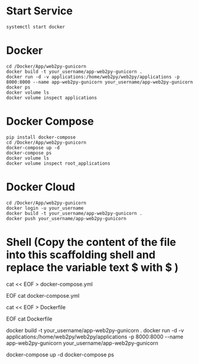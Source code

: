 # Start Service
	systemctl start docker

# Docker
	cd /Docker/App/web2py-gunicorn
	docker build -t your_username/app-web2py-gunicorn .
	docker run -d -v applications:/home/web2py/web2py/applications -p 8000:8000 --name app-web2py-gunicorn your_username/app-web2py-gunicorn
	docker ps 
	docker volume ls
	docker volume inspect applications

# Docker Compose
	pip install docker-compose
	cd /Docker/App/web2py-gunicorn
	docker-compose up -d
	docker-compose ps
	docker volume ls
	docker volume inspect root_applications

# Docker Cloud
	cd /Docker/App/web2py-gunicorn
	docker login -u your_username
	docker build -t your_username/app-web2py-gunicorn .
	docker push your_username/app-web2py-gunicorn

# Shell (Copy the content of the file into this scaffolding shell and replace the variable text $ with \$ )
cat << EOF > docker-compose.yml

EOF
cat docker-compose.yml

cat << EOF > Dockerfile

EOF
cat Dockerfile

docker build -t your_username/app-web2py-gunicorn .
docker run -d -v applications:/home/web2py/web2py/applications -p 8000:8000 --name app-web2py-gunicorn your_username/app-web2py-gunicorn

docker-compose up -d
docker-compose ps
